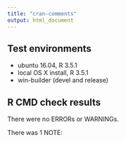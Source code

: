 ```yaml
---
title: "cran-comments"
output: html_document
---
```


## Test environments
* ubuntu 16.04, R 3.5.1
* local OS X install, R 3.5.1
* win-builder (devel and release)

## R CMD check results
There were no ERRORs or WARNINGs. 

There was 1 NOTE:


